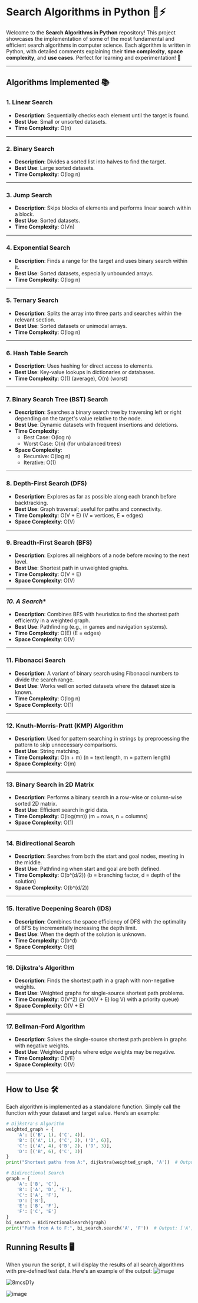 # **Search Algorithms in Python 🧠⚡**

Welcome to the **Search Algorithms in Python** repository! This project showcases the implementation of some of the most fundamental and efficient search algorithms in computer science. Each algorithm is written in Python, with detailed comments explaining their **time complexity**, **space complexity**, and **use cases**. Perfect for learning and experimentation! 🚀

---

## **Algorithms Implemented 📚**

### **1. Linear Search**
- **Description**: Sequentially checks each element until the target is found.
- **Best Use**: Small or unsorted datasets.
- **Time Complexity**: O(n)

---

### **2. Binary Search**
- **Description**: Divides a sorted list into halves to find the target.
- **Best Use**: Large sorted datasets.
- **Time Complexity**: O(log n)

---

### **3. Jump Search**
- **Description**: Skips blocks of elements and performs linear search within a block.
- **Best Use**: Sorted datasets.
- **Time Complexity**: O(√n)

---

### **4. Exponential Search**
- **Description**: Finds a range for the target and uses binary search within it.
- **Best Use**: Sorted datasets, especially unbounded arrays.
- **Time Complexity**: O(log n)

---

### **5. Ternary Search**
- **Description**: Splits the array into three parts and searches within the relevant section.
- **Best Use**: Sorted datasets or unimodal arrays.
- **Time Complexity**: O(log n)

---

### **6. Hash Table Search**
- **Description**: Uses hashing for direct access to elements.
- **Best Use**: Key-value lookups in dictionaries or databases.
- **Time Complexity**: O(1) (average), O(n) (worst)

---

### **7. Binary Search Tree (BST) Search**
- **Description**: Searches a binary search tree by traversing left or right depending on the target's value relative to the node.
- **Best Use**: Dynamic datasets with frequent insertions and deletions.
- **Time Complexity**: 
  - Best Case: O(log n)
  - Worst Case: O(n) (for unbalanced trees)
- **Space Complexity**: 
  - Recursive: O(log n)
  - Iterative: O(1)

---

### **8. Depth-First Search (DFS)**
- **Description**: Explores as far as possible along each branch before backtracking.
- **Best Use**: Graph traversal; useful for paths and connectivity.
- **Time Complexity**: O(V + E) (V = vertices, E = edges)
- **Space Complexity**: O(V)

---

### **9. Breadth-First Search (BFS)**
- **Description**: Explores all neighbors of a node before moving to the next level.
- **Best Use**: Shortest path in unweighted graphs.
- **Time Complexity**: O(V + E)
- **Space Complexity**: O(V)

---

### **10. A* Search**
- **Description**: Combines BFS with heuristics to find the shortest path efficiently in a weighted graph.
- **Best Use**: Pathfinding (e.g., in games and navigation systems).
- **Time Complexity**: O(E) (E = edges)
- **Space Complexity**: O(V)

---

### **11. Fibonacci Search**
- **Description**: A variant of binary search using Fibonacci numbers to divide the search range.
- **Best Use**: Works well on sorted datasets where the dataset size is known.
- **Time Complexity**: O(log n)
- **Space Complexity**: O(1)

---

### **12. Knuth-Morris-Pratt (KMP) Algorithm**
- **Description**: Used for pattern searching in strings by preprocessing the pattern to skip unnecessary comparisons.
- **Best Use**: String matching.
- **Time Complexity**: O(n + m) (n = text length, m = pattern length)
- **Space Complexity**: O(m)

---

### **13. Binary Search in 2D Matrix**
- **Description**: Performs a binary search in a row-wise or column-wise sorted 2D matrix.
- **Best Use**: Efficient search in grid data.
- **Time Complexity**: O(log(mn)) (m = rows, n = columns)
- **Space Complexity**: O(1)

---

### **14. Bidirectional Search**
- **Description**: Searches from both the start and goal nodes, meeting in the middle.
- **Best Use**: Pathfinding when start and goal are both defined.
- **Time Complexity**: O(b^(d/2)) (b = branching factor, d = depth of the solution)
- **Space Complexity**: O(b^(d/2))

---

### **15. Iterative Deepening Search (IDS)**
- **Description**: Combines the space efficiency of DFS with the optimality of BFS by incrementally increasing the depth limit.
- **Best Use**: When the depth of the solution is unknown.
- **Time Complexity**: O(b^d)
- **Space Complexity**: O(d)

---

### **16. Dijkstra's Algorithm**
- **Description**: Finds the shortest path in a graph with non-negative weights.
- **Best Use**: Weighted graphs for single-source shortest path problems.
- **Time Complexity**: O(V^2) (or O((V + E) log V) with a priority queue)
- **Space Complexity**: O(V + E)

---

### **17. Bellman-Ford Algorithm**
- **Description**: Solves the single-source shortest path problem in graphs with negative weights.
- **Best Use**: Weighted graphs where edge weights may be negative.
- **Time Complexity**: O(VE)
- **Space Complexity**: O(V)

---

## **How to Use 🛠️**

Each algorithm is implemented as a standalone function. Simply call the function with your dataset and target value. Here’s an example:

```python
# Dijkstra's Algorithm
weighted_graph = {
    'A': [('B', 1), ('C', 4)],
    'B': [('A', 1), ('C', 2), ('D', 6)],
    'C': [('A', 4), ('B', 2), ('D', 3)],
    'D': [('B', 6), ('C', 3)]
}
print("Shortest paths from A:", dijkstra(weighted_graph, 'A'))  # Output: {'A': 0, 'B': 1, 'C': 3, 'D': 6}

# Bidirectional Search
graph = {
    'A': ['B', 'C'],
    'B': ['A', 'D', 'E'],
    'C': ['A', 'F'],
    'D': ['B'],
    'E': ['B', 'F'],
    'F': ['C', 'E']
}
bi_search = BidirectionalSearch(graph)
print("Path from A to F:", bi_search.search('A', 'F'))  # Output: ['A', 'C', 'F']

```

## Running Results 🖥️

When you run the script, it will display the results of all search algorithms with pre-defined test data. Here's an example of the output:
![image](https://github.com/user-attachments/assets/14afe147-cad1-451f-84f4-9405eec44590)

![8mcsD1y](https://github.com/user-attachments/assets/0073e271-d055-4b11-b0db-32649b7e7bea)

![image](https://github.com/user-attachments/assets/2bfe2a54-732a-4e8a-8bfa-159b77733fd4)



